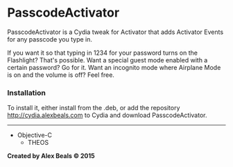 # PasscodeActivator

PasscodeActivator is a Cydia tweak for Activator that adds Activator Events for any passcode you type in.

If you want it so that typing in 1234 for your password turns on the Flashlight?  That's possible.  Want a special guest mode enabled with a certain password?  Go for it.  Want an incognito mode where Airplane Mode is on and the volume is off?  Feel free.

### Installation

To install it, either install from the .deb, or add the repository http://cydia.alexbeals.com to Cydia and download PasscodeActivator.

---

<ul>
  <li>
  Objective-C
  <ul>
  <li>THEOS</li>
  </ul>
  </li>
</ul>

**Created by Alex Beals © 2015**
